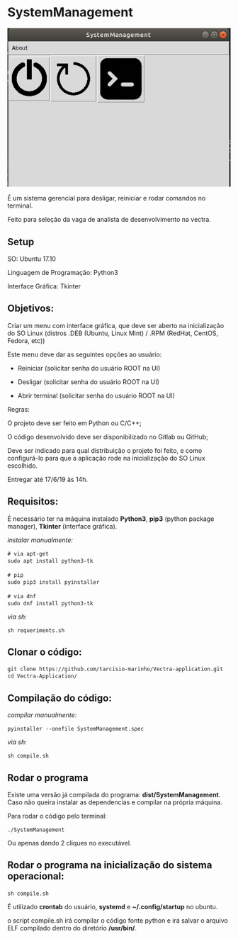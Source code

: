 # SystemManagement
<img src="assets/program.png">

É um sistema gerencial para desligar, reiniciar e rodar comandos no terminal.

Feito para seleção da vaga de analista de desenvolvimento na vectra.

## Setup

SO: Ubuntu 17.10

Linguagem de Programação: Python3

Interface Gráfica: Tkinter

## Objetivos:

Criar um menu com interface gráfica, que deve ser aberto na inicialização do SO Linux (distros .DEB (Ubuntu, Linux Mint) / .RPM (RedHat, CentOS, Fedora, etc))
 

Este menu deve dar as seguintes opções ao usuário:

- Reiniciar (solicitar senha do usuário ROOT na UI)

- Desligar (solicitar senha do usuário ROOT na UI)

- Abrir terminal (solicitar senha do usuário ROOT na UI)


Regras:

O projeto deve ser feito em Python ou C/C++;

O código desenvolvido deve ser disponibilizado no Gitlab ou GitHub;

Deve ser indicado para qual distribuição o projeto foi feito, e como configurá-lo para que a aplicação rode na inicialização do SO Linux escolhido.

 

Entregar até 17/6/19 às 14h.

## Requisitos:

É necessário ter na máquina instalado **Python3**, **pip3** (python package manager), **Tkinter** (interface gráfica).

*instalar manualmente:*

    # via apt-get
    sudo apt install python3-tk

    # pip
    sudo pip3 install pyinstaller

    # via dnf
    sudo dnf install python3-tk

*via sh:*
    
    sh requeriments.sh

## Clonar o código:

    git clone https://github.com/tarcisio-marinho/Vectra-application.git
    cd Vectra-Application/

## Compilação do código:
    
*compilar manualmente:*

    pyinstaller --onefile SystemManagement.spec

*via sh:*

    sh compile.sh

## Rodar o programa

Existe uma versão já compilada do programa: **dist/SystemManagement**. Caso não queira instalar as dependencias e compilar na própria máquina. 

Para rodar o código pelo terminal: 
    
    ./SystemManagement

Ou apenas dando 2 cliques no executável. 


## Rodar o programa na inicialização do sistema operacional:

    sh compile.sh

É utilizado **crontab** do usuário, **systemd** e **~/.config/startup** no ubuntu.

o script compile.sh irá compilar o código fonte python e irá salvar o arquivo ELF compilado dentro do diretório **/usr/bin/**.

